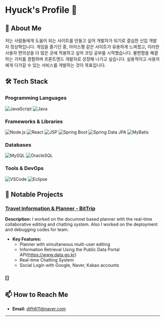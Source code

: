 # Hyuck's Profile 👋

## 🚀 About Me
저는 사람들에게 도움이 되는 사이트를 만들고 싶어 개발자가 되기로 결심한 신입 개발자 정상혁입니다. 게임을 즐기던 중, 아이스펭 같은 사이트가 유용하게 느껴졌고, 이러한 사용자 편의성을 더 많은 곳에 적용하고 싶어 코딩 공부를 시작했습니다. 불편함을 해결하는 가치를 경험하며 프론트엔드 개발자로 성장해 나가고 싶습니다. 실용적이고 사용자에게 다가갈 수 있는 서비스를 개발하는 것이 목표입니다.

## 🛠️ Tech Stack

### Programming Languages
![JavaScript](https://img.shields.io/badge/-JavaScript-F7DF1E?logo=javascript&logoColor=black&style=flat)
![Java](https://img.shields.io/badge/-Java-007396?logo=java&logoColor=white&style=flat)

### Frameworks & Libraries
![Node.js](https://img.shields.io/badge/-Node.js-339933?logo=node.js&logoColor=white&style=flat)
![React](https://img.shields.io/badge/-React-61DAFB?logo=react&logoColor=black&style=flat)
![JSP](https://img.shields.io/badge/-JSP-007396?logo=java&logoColor=white&style=flat)
![Spring Boot](https://img.shields.io/badge/-Spring_Boot-6DB33F?logo=spring&logoColor=white&style=flat)
![Spring Data JPA](https://img.shields.io/badge/-Spring_Data_JPA-6DB33F?logo=spring&logoColor=white&style=flat)
![MyBatis](https://img.shields.io/badge/-MyBatis-4479A1?logo=mybatis&logoColor=white&style=flat)


### Databases
![MySQL](https://img.shields.io/badge/-MySQL-4479A1?logo=mysql&logoColor=white&style=flat)
![OracleSQL](https://img.shields.io/badge/-OracleSQL-F80000?logo=oracle&logoColor=white&style=flat)

### Tools & DevOps

![VSCode](https://img.shields.io/badge/-VSCode-007ACC?logo=visual-studio-code&logoColor=white&style=flat)
![Eclipse](https://img.shields.io/badge/-Eclipse-F79800?logo=eclipse-ide&logoColor=white&style=flat)

## 📂 Notable Projects

### [Travel Information & Planner - BitTrip](https://github.com/themerous/PlanBit_BItcamp701)
**Description:** I worked on the documnet based planner with the real-time collaborative editing and chatting system. Also I worked on the deployment and debugging codes for team.
- **Key Features:**
  - Planner with simultaneous multi-user editing
  - Information Retrieval Using the Public Data Portal API(https://www.data.go.kr)
  - Real-time Chatting System
  - Social Login with Google, Naver, Kakao accounts

### []


## 📫 How to Reach Me
- **Email:** djfh611@naver.com

---




